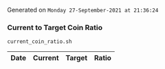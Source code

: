 Generated on `Monday 27-September-2021 at 21:36:24`

### Current to Target Coin Ratio
`current_coin_ratio.sh`

Date|Current|Target|Ratio
---|---|---|---
